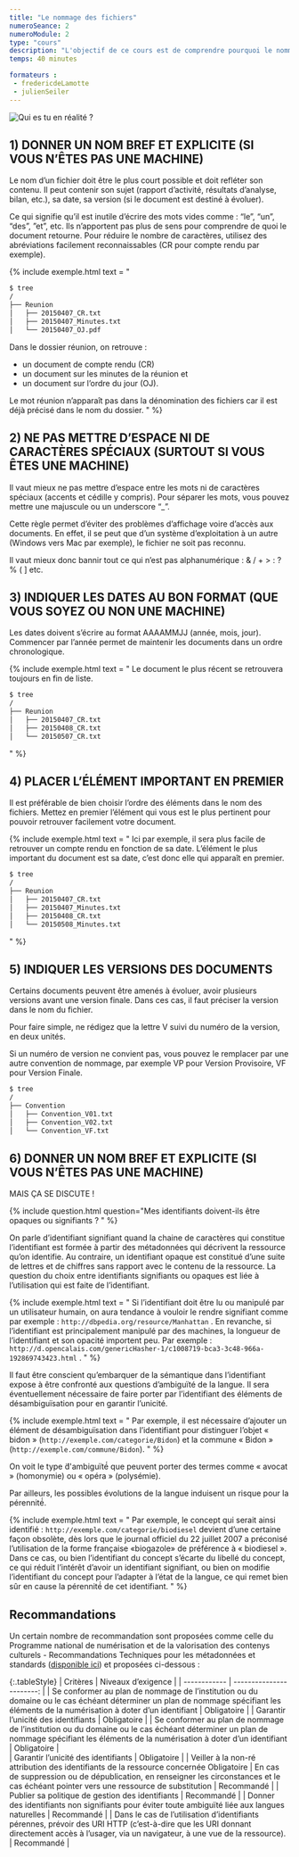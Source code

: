 ```yaml
---
title: "Le nommage des fichiers"
numeroSeance: 2
numeroModule: 2
type: "cours"
description: "L'objectif de ce cours est de comprendre pourquoi le nommage des fichiers est si important et des pistes pour mieux nommer ses fichiers."
temps: 40 minutes

formateurs : 
 - fredericdeLamotte
 - julienSeiler
---
```


![Qui es tu en réalité ?](http://www.lebonquizz.com/media/ce-test-te-montrera-qui-tu-es-en-r-alit/0cab34aa-ab53-411a-8545-971732440128_560_420.jpg)

## 1) DONNER UN NOM BREF ET EXPLICITE (SI VOUS N’ÊTES PAS UNE MACHINE)

Le nom d’un fichier doit être le plus court possible et doit refléter son contenu. Il peut contenir son sujet (rapport d’activité, résultats d’analyse, bilan, etc.), sa date, sa version (si le document est destiné à évoluer).

Ce qui signifie qu’il est inutile d’écrire des mots vides comme : “le”, “un”, “des”, ”et”, etc. Ils n’apportent pas plus de sens pour comprendre de quoi le document retourne.
Pour réduire le nombre de caractères, utilisez des abréviations facilement reconnaissables (CR pour compte rendu par exemple).

{% include exemple.html 
text = "

``` bash
$ tree
/
├── Reunion
│   ├── 20150407_CR.txt
│   ├── 20150407_Minutes.txt
│   └── 20150407_OJ.pdf
```

Dans le dossier réunion, on retrouve :

- un document de compte rendu (CR)
- un document sur les minutes de la réunion et
- un document sur l’ordre du jour (OJ).

Le mot réunion n’apparaît pas dans la dénomination des fichiers car il est déjà précisé dans le nom du dossier.
" %}


## 2) NE PAS METTRE D’ESPACE NI DE CARACTÈRES SPÉCIAUX (SURTOUT SI VOUS ÊTES UNE MACHINE)

Il vaut mieux ne pas mettre d’espace entre les mots ni de caractères spéciaux (accents et cédille y compris). Pour séparer les mots, vous pouvez mettre une majuscule ou un underscore “_”.

Cette règle permet d’éviter des problèmes d’affichage voire d’accès aux documents.
En effet, il se peut que d’un système d’exploitation à un autre (Windows vers Mac par exemple), le fichier ne soit pas reconnu.

Il vaut mieux donc bannir tout ce qui n’est pas alphanumérique : & / + > : ? % ( ] etc.

## 3) INDIQUER LES DATES AU BON FORMAT (QUE VOUS SOYEZ OU NON UNE MACHINE)

Les dates doivent s’écrire au format AAAAMMJJ (année, mois, jour).
Commencer par l’année permet de maintenir les documents dans un ordre chronologique.

{% include exemple.html 
text = "
Le document le plus récent se retrouvera toujours en fin de liste.

``` bash
$ tree
/
├── Reunion
│   ├── 20150407_CR.txt
│   ├── 20150408_CR.txt
│   └── 20150507_CR.txt
```
" %}

## 4) PLACER L’ÉLÉMENT IMPORTANT EN PREMIER

Il est préférable de bien choisir l’ordre des éléments dans le nom des fichiers. Mettez en premier l’élément qui vous est le plus pertinent pour pouvoir retrouver facilement votre document.

{% include exemple.html 
text = "
Ici par exemple, il sera plus facile de retrouver un compte rendu en fonction de sa date. L’élément le plus important du document est sa date, c’est donc elle qui apparaît en premier.

``` bash
$ tree
/
├── Reunion
│   ├── 20150407_CR.txt
│   ├── 20150407_Minutes.txt
│   ├── 20150408_CR.txt
│   └── 20150508_Minutes.txt
```
" %}

## 5) INDIQUER LES VERSIONS DES DOCUMENTS

Certains documents peuvent être amenés à évoluer, avoir plusieurs versions avant une version finale. Dans ces cas, il faut préciser la version dans le nom du fichier.

Pour faire simple, ne rédigez que la lettre V suivi du numéro de la version, en deux unités.

Si un numéro de version ne convient pas, vous pouvez le remplacer par une autre convention de nommage, par exemple VP pour Version Provisoire, VF pour Version Finale.

``` bash
$ tree
/
├── Convention
│   ├── Convention_V01.txt
│   ├── Convention_V02.txt
│   └── Convention_VF.txt
```

## 6) DONNER UN NOM BREF ET EXPLICITE (SI VOUS N’ÊTES PAS UNE MACHINE)

MAIS ÇA SE DISCUTE  !

{% include question.html
question="Mes identifiants doivent-ils être opaques ou signifiants ? " 
%}

On parle d’identifiant signifiant quand la chaine de caractères qui constitue l’identifiant est formée à partir des métadonnées qui décrivent la ressource qu’on identifie.
Au contraire, un identifiant opaque est constitué d’une suite de lettres et de chiffres sans rapport avec le contenu de la ressource. 
La question du choix entre identifiants signifiants ou opaques est liée à l’utilisation qui est faite de l’identifiant. 

{% include exemple.html 
text = "
Si l’identifiant doit être lu ou manipulé par un utilisateur humain, on aura tendance à vouloir le rendre signifiant comme par exemple : `http://dbpedia.org/resource/Manhattan` .
En revanche, si l’identifiant est principalement manipulé par des machines, la longueur de l’identifiant et son opacité importent peu. Par exemple : `http://d.opencalais.com/genericHasher-1/c1008719-bca3-3c48-966a-192869743423.html` . 
" %}

Il faut être conscient qu’embarquer de la sémantique dans l’identifiant expose à être confronté aux questions d’ambiguïté de la langue. Il sera éventuellement nécessaire de faire porter par l’identifiant des éléments de désambiguïsation pour en garantir l’unicité.

{% include exemple.html 
text = "
Par exemple, il est nécessaire d’ajouter un élément de désambiguïsation dans l’identifiant pour distinguer l’objet « bidon » (`http://exemple.com/categorie/Bidon`) et la commune « Bidon » (`http://exemple.com/commune/Bidon`).
" %}

On voit le type ̈d'ambiguïté́ que peuvent porter des termes comme « avocat » (homonymie) ou « opéra » (polysémie).

Par ailleurs, les possibles évolutions de la langue induisent un risque pour la pérennité́.

{% include exemple.html 
text = "
Par exemple, le concept qui serait ainsi identifié : `http://exemple.com/categorie/biodiesel` devient d’une certaine façon obsolète, dès lors que le journal officiel du 22 juillet 2007 a préconisé l’utilisation de la forme française «biogazole» de préférence à « biodiesel ». Dans ce cas, ou bien l’identifiant du concept s’écarte du libellé du concept, ce qui réduit l’intérêt d’avoir un identifiant signifiant, ou bien on modifie l’identifiant du concept pour l’adapter à l’état de la langue, ce qui remet bien sûr en cause la pérennité́ de cet identifiant.
" %}

## Recommandations

Un certain nombre de recommandation sont proposées comme celle du Programme national de numérisation et de la valorisation des contenys culturels - Recommandations Techniques pour les métadonnées et standards ([disponible ici](https://www.culture.gouv.fr/Media/Thematiques/Innovation-numerique/Folder/Livrables-GT-Numerisation/Recommandations-techniques-pour-les-metadonnees-et-standards)) et proposées ci-dessous :

{:.tableStyle}
| Critères     |     Niveaux d’exigence   |
| ------------ | -----------------------: |
| Se conformer au plan de nommage de l’institution ou du domaine ou le cas échéant déterminer un plan de nommage spécifiant les éléments de la numérisation à doter d’un identifiant    |        Obligatoire        |
| Garantir l’unicité des identifiants        |        Obligatoire        |
| Se conformer au plan de nommage de l’institution ou du domaine ou le cas échéant déterminer un plan de nommage spécifiant les éléments de la numérisation à doter d’un identifiant      |        Obligatoire        |  
| Garantir l’unicité des identifiants | Obligatoire |
| Veiller à la non-ré attribution des identifiants de la ressource concernée Obligatoire
| En cas de suppression ou de dépublication, en renseigner les circonstances et le cas échéant pointer vers une ressource de substitution | Recommandé |
| Publier sa politique de gestion des identifiants | Recommandé |
| Donner des identifiants non signifiants pour éviter toute ambiguïté liée aux langues naturelles | Recommandé |
| Dans le cas de l’utilisation d’identifiants pérennes, prévoir des URI HTTP (c’est-à-dire que les URI donnant directement accès à l’usager, via un navigateur, à une vue de la ressource). | Recommandé |